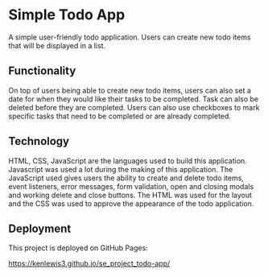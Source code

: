 # Simple Todo App

A simple user-friendly todo application. Users can create new todo items that will be displayed in a list.

## Functionality

On top of users being able to create new todo items, users can also set a date for when they would like their tasks to be completed. Task can also be deleted before they are completed. Users can also use checkboxes to mark specific tasks that need to be completed or are already completed.

## Technology

HTML, CSS, JavaScript are the languages used to build this application. Javascript was used a lot during the making of this application. The JavaScript used gives users the ability to create and delete todo items, event listeners, error messages, form validation, open and closing modals and working delete and close buttons. The HTML was used for the layout and the CSS was used to approve the appearance of the todo application.

## Deployment

This project is deployed on GitHub Pages:

https://kenlewis3.github.io/se_project_todo-app/
